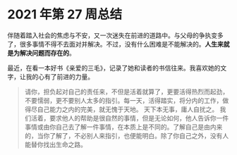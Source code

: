 # 2021 年第 27 周总结

伴随着踏入社会的焦虑与不安，又一次迷失在前进的道路中。与父母的争执变多了，很多事情不得不去面对并解决。不过，没有什么困难是不能解决的。**人生来就是为解决问题而存在的**。

最近，在看一本好书《亲爱的三毛》，记录了她和读者的书信往来。我喜欢她的文字，让我的心有了前进的力量。

> 请你，担负起对自己的责任来，不但是活着就算了，更要活得热烈而起劲，不要懦弱，更不要别人太多的指引。每一天，活得踏实，将分内的工作，做得尽自己能力之内的完美，就无愧于天地。
> 天下本无事，庸人自扰之。
> 我们活着，要求他人的帮助是很自然的事情，但是无论如何，他人告诉你一件事情或由你自己去了解一件事情，在本质上是不同的。了解自己是由内来的，当你了解了，不必别人来指引，也便能明白。除了你自己之外，没有人能替你找出生命之路。
